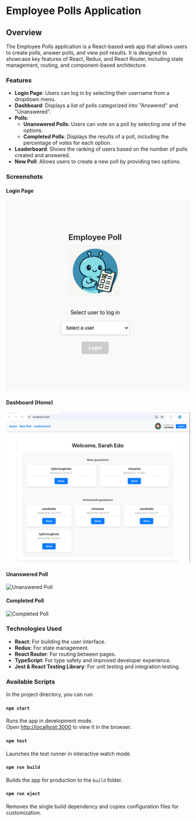 # Employee Polls Application

## Overview

The Employee Polls application is a React-based web app that allows users to create polls, answer polls, and view poll results. It is designed to showcase key features of React, Redux, and React Router, including state management, routing, and component-based architecture.

### Features

- **Login Page**: Users can log in by selecting their username from a dropdown menu.
- **Dashboard**: Displays a list of polls categorized into "Answered" and "Unanswered".
- **Polls**:
  - **Unanswered Polls**: Users can vote on a poll by selecting one of the options.
  - **Completed Polls**: Displays the results of a poll, including the percentage of votes for each option.
- **Leaderboard**: Shows the ranking of users based on the number of polls created and answered.
- **New Poll**: Allows users to create a new poll by providing two options.

### Screenshots

#### Login Page
![Login Page](doc/assets/login.png)

#### Dashboard (Home)
![Dashboard](doc/assets/dashboard.png)

#### Unanswered Poll
![Unanswered Poll](doc/assets/unanswered_poll.png)

#### Completed Poll
![Completed Poll](doc/assets/completed_poll.png)

### Technologies Used

- **React**: For building the user interface.
- **Redux**: For state management.
- **React Router**: For routing between pages.
- **TypeScript**: For type safety and improved developer experience.
- **Jest & React Testing Library**: For unit testing and integration testing.

### Available Scripts

In the project directory, you can run:

#### `npm start`
Runs the app in development mode.\
Open [http://localhost:3000](http://localhost:3000) to view it in the browser.

#### `npm test`
Launches the test runner in interactive watch mode.

#### `npm run build`
Builds the app for production to the `build` folder.

#### `npm run eject`
Removes the single build dependency and copies configuration files for customization.